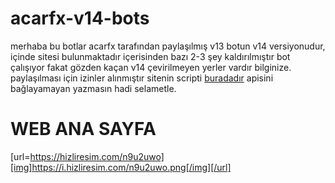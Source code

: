 # acarfx-v14-bots

merhaba bu botlar acarfx tarafından paylaşılmış v13 botun v14 versiyonudur, içinde sitesi bulunmaktadır içerisinden bazı 2-3 şey kaldırılmıştır bot çalışıyor fakat gözden kaçan v14 çevirilmeyen yerler vardır bilginize. paylaşılması için izinler alınmıştır sitenin scripti [buradadır](https://github.com/acarfx/synl.io-web/) apisini bağlayamayan yazmasın hadi selametle.

# WEB ANA SAYFA
[url=https://hizliresim.com/n9u2uwo][img]https://i.hizliresim.com/n9u2uwo.png[/img][/url]
